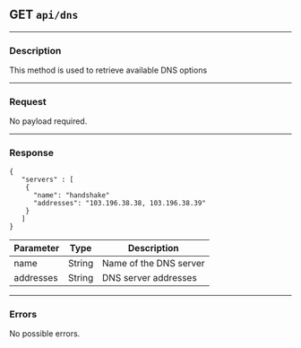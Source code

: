 ## GET `api/dns`

---

### Description

This method is used to retrieve available DNS options

---

### Request

No payload required.

---

### Response

```
{
   "servers" : [
    {
      "name": "handshake"
      "addresses": "103.196.38.38, 103.196.38.39"
    }
   ]
}
```

| Parameter           | Type        | Description                  |
|---------------------|-------------|------------------------------|
| name                | String      | Name of the DNS server       |
| addresses           | String      | DNS server addresses         |

---

### Errors

No possible errors.
